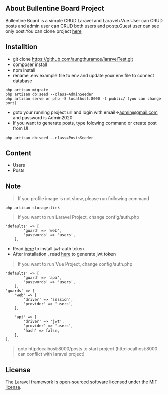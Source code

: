 ## About Bullentine Board Project

Bullentine Board  is a simple CRUD Laravel and Laravel+Vue.User can CRUD posts and admin user can CRUD both users and posts.Guest user can see only post.You can clone project  <a href="https://github.com/aungthuramoe/laravelTest.git" target="_blank">here</a>

## Installtion
- git clone https://github.com/aungthuramoe/laravelTest.git
- composer install
- npm install
- rename .env.example file to env and update your env file to connect database 
```shill
php artisan migrate
php artisan db:seed --class=AdminSeeder
php artisan serve or php -S localhost:8000 -t public/ (you can change port)
```
- goto your running project url and login with email=>admin@gmail.com and password is Admin2020 
- If you want to generate posts, type folowing command or create post from UI
```shill
php artisan db:seed --class=PostsSeeder
```
## Content
- Users
- Posts

## Note 
> If you profile image is not show, please run following command
```shell
php artisan storage:link
```
> If you want to run Laravel Project, change config/auth.php 
```shell
'defaults' => [
        'guard' => 'web',
        'passwords' => 'users',
    ],
```
- Read <a href="https://jwt-auth.readthedocs.io/en/develop/laravel-installation/" target="_blank">here</a> to install jwt-auth token
- After installation , read <a href="https://jwt-auth.readthedocs.io/en/develop/quick-start/" target="_blank">here</a> to generate jwt token
> If you want to run Vue Project, change config/auth.php
```shell
'defaults' => [
        'guard' => 'api',
        'passwords' => 'users',
    ],
'guards' => [
    'web' => [
        'driver' => 'session',
        'provider' => 'users',
    ],

    'api' => [
        'driver' => 'jwt',
        'provider' => 'users',
        'hash' => false,
    ],
],
```
> goto http:localhost:8000/posts to start project (http:localhost:8000 can conflict with laravel project)

## License

The Laravel framework is open-sourced software licensed under the [MIT license](https://opensource.org/licenses/MIT).
